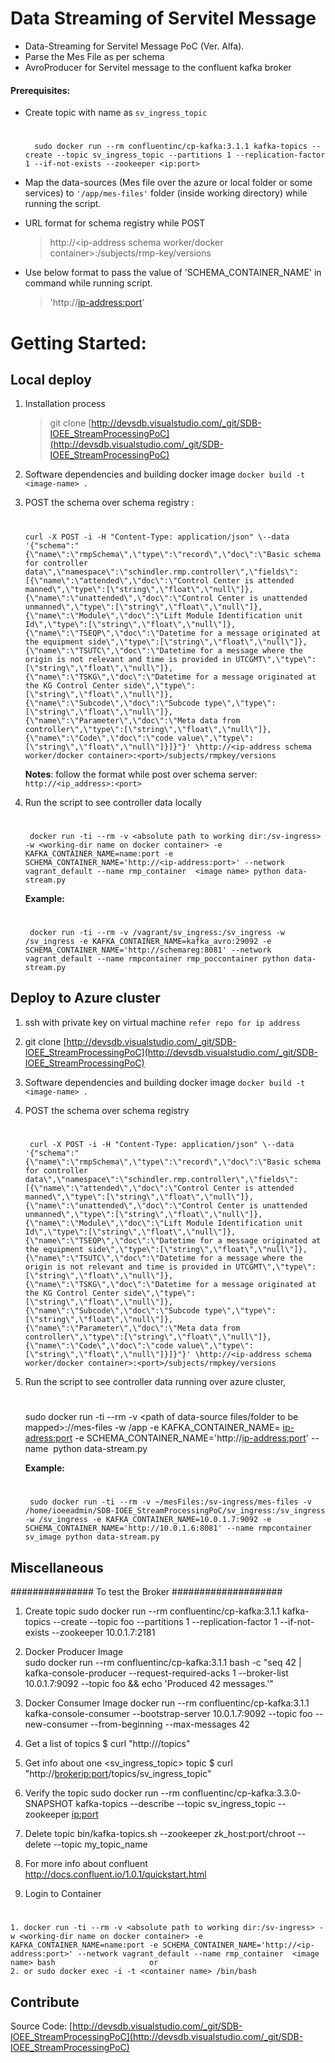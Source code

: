 # Data Streaming of Servitel Message 
* Data-Streaming for Servitel Message PoC (Ver. Alfa).
* Parse the Mes File as per schema
* AvroProducer for Servitel message to the confluent kafka broker
    
#### Prerequisites:
* Create topic with name as `sv_ingress_topic`
	#
		sudo docker run --rm confluentinc/cp-kafka:3.1.1 kafka-topics --create --topic sv_ingress_topic --partitions 1 --replication-factor 1 --if-not-exists --zookeeper <ip:port>
* Map the data-sources (Mes file over the azure or local folder or some services) to `'/app/mes-files'` folder (inside working directory) while running the script.
   
* URL format for schema registry while POST   		
	>  http://<ip-address schema worker/docker container>:<port>/subjects/rmp-key/versions

* Use below format to pass the value of 'SCHEMA_CONTAINER_NAME' in command while running script.
   	> 'http://<ip-address:port>'

# Getting Started:
## Local deploy ##

1.	Installation process
   	> git clone [http://devsdb.visualstudio.com/_git/SDB-IOEE_StreamProcessingPoC](http://devsdb.visualstudio.com/_git/SDB-IOEE_StreamProcessingPoC)
   	
2.	Software dependencies and building docker image 
    `docker build -t <image-name> .`
3.  POST the schema over schema registry :
	#
		curl -X POST -i -H "Content-Type: application/json" \--data '{"schema":"{\"name\":\"rmpSchema\",\"type\":\"record\",\"doc\":\"Basic schema for controller data\",\"namespace\":\"schindler.rmp.controller\",\"fields\":[{\"name\":\"attended\",\"doc\":\"Control Center is attended manned\",\"type\":[\"string\",\"float\",\"null\"]},{\"name\":\"unattended\",\"doc\":\"Control Center is unattended unmanned\",\"type\":[\"string\",\"float\",\"null\"]},{\"name\":\"Module\",\"doc\":\"Lift Module Identification unit Id\",\"type\":[\"string\",\"float\",\"null\"]},{\"name\":\"TSEQP\",\"doc\":\"Datetime for a message originated at the equipment side\",\"type\":[\"string\",\"float\",\"null\"]},{\"name\":\"TSUTC\",\"doc\":\"Datetime for a message where the origin is not relevant and time is provided in UTCGMT\",\"type\":[\"string\",\"float\",\"null\"]},{\"name\":\"TSKG\",\"doc\":\"Datetime for a message originated at the KG Control Center side\",\"type\":[\"string\",\"float\",\"null\"]},{\"name\":\"Subcode\",\"doc\":\"Subcode type\",\"type\":[\"string\",\"float\",\"null\"]},{\"name\":\"Parameter\",\"doc\":\"Meta data from controller\",\"type\":[\"string\",\"float\",\"null\"]},{\"name\":\"Code\",\"doc\":\"code value\",\"type\":[\"string\",\"float\",\"null\"]}]}"}' \http://<ip-address schema worker/docker container>:<port>/subjects/rmpkey/versions
    **Notes**: follow the format while post over schema server: `http://<ip_address>:<port>` 
4. Run the script to see controller data locally
   #
    	docker run -ti --rm -v <absolute path to working dir:/sv-ingress> -w <working-dir name on docker container> -e KAFKA_CONTAINER_NAME=name:port -e SCHEMA_CONTAINER_NAME='http://<ip-address:port>' --network vagrant_default --name rmp_container  <image name> python data-stream.py

	**Example:**
	#
		docker run -ti --rm -v /vagrant/sv_ingress:/sv_ingress -w /sv_ingress -e KAFKA_CONTAINER_NAME=kafka_avro:29092 -e SCHEMA_CONTAINER_NAME='http://schemareg:8081' --network vagrant_default --name rmpcontainer rmp_poccontainer python data-stream.py

## Deploy to Azure cluster
1. ssh with private key on virtual machine `refer repo for ip address`
2. git clone [http://devsdb.visualstudio.com/_git/SDB-IOEE_StreamProcessingPoC](http://devsdb.visualstudio.com/_git/SDB-IOEE_StreamProcessingPoC)

3.	Software dependencies and building docker image 
    `docker build -t <image-name> .`
    
4. POST the schema over schema registry
   #
    
		curl -X POST -i -H "Content-Type: application/json" \--data '{"schema":"{\"name\":\"rmpSchema\",\"type\":\"record\",\"doc\":\"Basic schema for controller data\",\"namespace\":\"schindler.rmp.controller\",\"fields\":[{\"name\":\"attended\",\"doc\":\"Control Center is attended manned\",\"type\":[\"string\",\"float\",\"null\"]},{\"name\":\"unattended\",\"doc\":\"Control Center is unattended unmanned\",\"type\":[\"string\",\"float\",\"null\"]},{\"name\":\"Module\",\"doc\":\"Lift Module Identification unit Id\",\"type\":[\"string\",\"float\",\"null\"]},{\"name\":\"TSEQP\",\"doc\":\"Datetime for a message originated at the equipment side\",\"type\":[\"string\",\"float\",\"null\"]},{\"name\":\"TSUTC\",\"doc\":\"Datetime for a message where the origin is not relevant and time is provided in UTCGMT\",\"type\":[\"string\",\"float\",\"null\"]},{\"name\":\"TSKG\",\"doc\":\"Datetime for a message originated at the KG Control Center side\",\"type\":[\"string\",\"float\",\"null\"]},{\"name\":\"Subcode\",\"doc\":\"Subcode type\",\"type\":[\"string\",\"float\",\"null\"]},{\"name\":\"Parameter\",\"doc\":\"Meta data from controller\",\"type\":[\"string\",\"float\",\"null\"]},{\"name\":\"Code\",\"doc\":\"code value\",\"type\":[\"string\",\"float\",\"null\"]}]}"}' \http://<ip-address schema worker/docker container>:<port>/subjects/rmpkey/versions

5. Run the script to see controller data running over azure cluster,
   #
   	sudo docker run -ti --rm -v <path of data-source files/folder to be mapped>:/<work dir>/mes-files -w /app -e KAFKA_CONTAINER_NAME= <ip-adress:port> -e SCHEMA_CONTAINER_NAME='http://<ip-address:port>' --name <container name> <image name> python data-stream.py

	**Example:**
	#
		sudo docker run -ti --rm -v ~/mesFiles:/sv-ingress/mes-files -v /home/ioeeadmin/SDB-IOEE_StreamProcessingPoC/sv_ingress:/sv_ingress -w /sv_ingress -e KAFKA_CONTAINER_NAME=10.0.1.7:9092 -e SCHEMA_CONTAINER_NAME='http://10.0.1.6:8081' --name rmpcontainer sv_image python data-stream.py
	
## Miscellaneous 
   
############### To test the Broker ####################
1. Create topic 
   sudo docker run --rm confluentinc/cp-kafka:3.1.1 kafka-topics --create --topic foo --partitions 1 --replication-factor 1 --if-not-exists --zookeeper 10.0.1.7:2181
2. Docker  Producer Image  
   sudo docker run --rm confluentinc/cp-kafka:3.1.1 bash -c "seq 42 | kafka-console-producer --request-required-acks 1 --broker-list 10.0.1.7:9092 --topic foo && echo 'Produced 42 messages.'"
3. Docker Consumer Image 
   docker run --rm confluentinc/cp-kafka:3.1.1 kafka-console-consumer --bootstrap-server 10.0.1.7:9092 --topic foo --new-consumer --from-beginning --max-messages 42
4. Get a list of topics
   $ curl "http://<broker ip:port>/topics"
5. Get info about one <sv_ingress_topic> topic
   $ curl "http://<brokerip:port>/topics/sv_ingress_topic"
6. Verify the topic 
    sudo docker run --rm confluentinc/cp-kafka:3.3.0-SNAPSHOT kafka-topics --describe --topic sv_ingress_topic --zookeeper <ip:port>
7. Delete topic
   bin/kafka-topics.sh --zookeeper zk_host:port/chroot --delete --topic my_topic_name
8. For more info about confluent
   http://docs.confluent.io/1.0.1/quickstart.html

9. Login to Container
#  
	1. docker run -ti --rm -v <absolute path to working dir:/sv-ingress> -w <working-dir name on docker container> -e KAFKA_CONTAINER_NAME=name:port -e SCHEMA_CONTAINER_NAME='http://<ip-address:port>' --network vagrant_default --name rmp_container  <image name> bash                     or
    2. or sudo docker exec -i -t <container name> /bin/bash

## Contribute
Source Code: [http://devsdb.visualstudio.com/_git/SDB-IOEE_StreamProcessingPoC](http://devsdb.visualstudio.com/_git/SDB-IOEE_StreamProcessingPoC)



